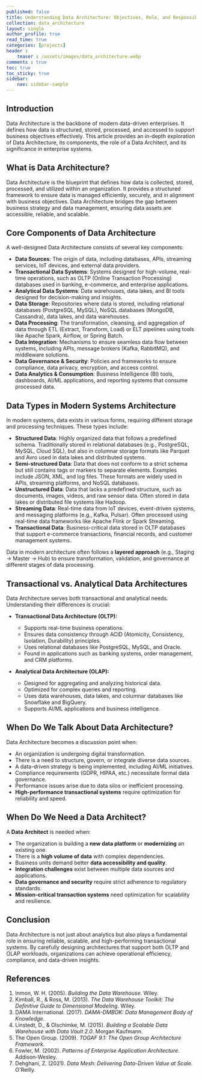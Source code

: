 ```yaml
---
published: false
title: Understanding Data Architecture: Objectives, Role, and Responsibilities
collection: data_architecture
layout: single
author_profile: true
read_time: true
categories: [projects]
header :
    teaser : /assets/images/data_architecture.webp
comments : true
toc: true
toc_sticky: true
sidebar:
    nav: sidebar-sample
---
```


## Introduction
Data Architecture is the backbone of modern data-driven enterprises. It defines how data is structured, stored, processed, and accessed to support business objectives effectively. This article provides an in-depth exploration of Data Architecture, its components, the role of a Data Architect, and its significance in enterprise systems.

## What is Data Architecture?
Data Architecture is the blueprint that defines how data is collected, stored, processed, and utilized within an organization. It provides a structured framework to ensure data is managed efficiently, securely, and in alignment with business objectives. Data Architecture bridges the gap between business strategy and data management, ensuring data assets are accessible, reliable, and scalable.

## Core Components of Data Architecture
A well-designed Data Architecture consists of several key components:

- **Data Sources**: The origin of data, including databases, APIs, streaming services, IoT devices, and external data providers.
- **Transactional Data Systems**: Systems designed for high-volume, real-time operations, such as OLTP (Online Transaction Processing) databases used in banking, e-commerce, and enterprise applications.
- **Analytical Data Systems**: Data warehouses, data lakes, and BI tools designed for decision-making and insights.
- **Data Storage**: Repositories where data is stored, including relational databases (PostgreSQL, MySQL), NoSQL databases (MongoDB, Cassandra), data lakes, and data warehouses.
- **Data Processing**: The transformation, cleansing, and aggregation of data through ETL (Extract, Transform, Load) or ELT pipelines using tools like Apache Spark, Airflow, or Spring Batch.
- **Data Integration**: Mechanisms to ensure seamless data flow between systems, including APIs, message brokers (Kafka, RabbitMQ), and middleware solutions.
- **Data Governance & Security**: Policies and frameworks to ensure compliance, data privacy, encryption, and access control.
- **Data Analytics & Consumption**: Business Intelligence (BI) tools, dashboards, AI/ML applications, and reporting systems that consume processed data.

## Data Types in Modern Systems Architecture
In modern systems, data exists in various forms, requiring different storage and processing techniques. These types include:

- **Structured Data**: Highly organized data that follows a predefined schema. Traditionally stored in relational databases (e.g., PostgreSQL, MySQL, Cloud SQL), but also in columnar storage formats like Parquet and Avro used in data lakes and distributed systems.
- **Semi-structured Data**: Data that does not conform to a strict schema but still contains tags or markers to separate elements. Examples include JSON, XML, and log files. These formats are widely used in APIs, streaming platforms, and NoSQL databases.
- **Unstructured Data**: Data that lacks a predefined structure, such as documents, images, videos, and raw sensor data. Often stored in data lakes or distributed file systems like Hadoop.
- **Streaming Data**: Real-time data from IoT devices, event-driven systems, and messaging platforms (e.g., Kafka, Pulsar). Often processed using real-time data frameworks like Apache Flink or Spark Streaming.
- **Transactional Data**: Business-critical data stored in OLTP databases that support e-commerce transactions, financial records, and customer management systems.

Data in modern architecture often follows a **layered approach** (e.g., Staging → Master → Hub) to ensure transformation, validation, and governance at different stages of data processing.

## Transactional vs. Analytical Data Architectures
Data Architecture serves both transactional and analytical needs. Understanding their differences is crucial:

- **Transactional Data Architecture (OLTP):**
  - Supports real-time business operations.
  - Ensures data consistency through ACID (Atomicity, Consistency, Isolation, Durability) principles.
  - Uses relational databases like PostgreSQL, MySQL, and Oracle.
  - Found in applications such as banking systems, order management, and CRM platforms.

- **Analytical Data Architecture (OLAP):**
  - Designed for aggregating and analyzing historical data.
  - Optimized for complex queries and reporting.
  - Uses data warehouses, data lakes, and columnar databases like Snowflake and BigQuery.
  - Supports AI/ML applications and business intelligence.

## When Do We Talk About Data Architecture?
Data Architecture becomes a discussion point when:

- An organization is undergoing digital transformation.
- There is a need to structure, govern, or integrate diverse data sources.
- A data-driven strategy is being implemented, including AI/ML initiatives.
- Compliance requirements (GDPR, HIPAA, etc.) necessitate formal data governance.
- Performance issues arise due to data silos or inefficient processing.
- **High-performance transactional systems** require optimization for reliability and speed.

## When Do We Need a Data Architect?
A **Data Architect** is needed when:

- The organization is building a **new data platform** or **modernizing** an existing one.
- There is a **high volume of data** with complex dependencies.
- Business units demand better **data accessibility and quality**.
- **Integration challenges** exist between multiple data sources and applications.
- **Data governance and security** require strict adherence to regulatory standards.
- **Mission-critical transaction systems** need optimization for scalability and resilience.

## Conclusion
Data Architecture is not just about analytics but also plays a fundamental role in ensuring reliable, scalable, and high-performing transactional systems. By carefully designing architectures that support both OLTP and OLAP workloads, organizations can achieve operational efficiency, compliance, and data-driven insights.

## References

1. Inmon, W. H. (2005). *Building the Data Warehouse*. Wiley.
2. Kimball, R., & Ross, M. (2013). *The Data Warehouse Toolkit: The Definitive Guide to Dimensional Modeling*. Wiley.
3. DAMA International. (2017). *DAMA-DMBOK: Data Management Body of Knowledge*.
4. Linstedt, D., & Olschimke, M. (2015). *Building a Scalable Data Warehouse with Data Vault 2.0*. Morgan Kaufmann.
5. The Open Group. (2009). *TOGAF 9.1: The Open Group Architecture Framework*.
6. Fowler, M. (2002). *Patterns of Enterprise Application Architecture*. Addison-Wesley.
7. Dehghani, Z. (2021). *Data Mesh: Delivering Data-Driven Value at Scale*. O'Reilly.






